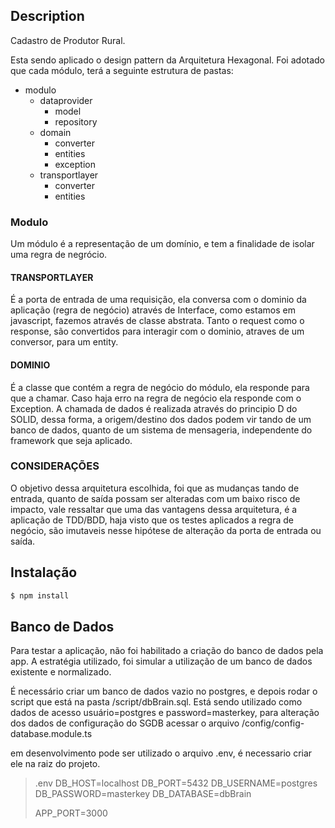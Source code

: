 ## Description

Cadastro de Produtor Rural.

Esta sendo aplicado o design pattern da Arquitetura Hexagonal. Foi adotado que cada módulo, terá a seguinte estrutura de pastas:

 - modulo
    - dataprovider
        - model
        - repository
    - domain
        - converter
        - entities
        - exception
    - transportlayer
        - converter
        - entities

### Modulo

Um módulo é a representação de um domínio, e tem a finalidade de isolar uma regra de negrócio. 

#### TRANSPORTLAYER

É a porta de entrada de uma requisição, ela conversa com o dominio da aplicação (regra de negócio) através de Interface, como estamos em javascript, fazemos através de classe abstrata. 
Tanto o request como o response, são convertidos para interagir com o dominio, atraves de um conversor, para um entity. 

#### DOMINIO 

É a classe que contém a regra de negócio do módulo, ela responde para que a chamar. Caso haja erro na regra de negócio ela responde com o Exception.
A chamada de dados é realizada através do principio D do SOLID, dessa forma, a origem/destino dos dados podem vir tando de um banco de dados, quanto de um sistema de mensageria, independente do framework que seja aplicado.

### CONSIDERAÇÕES

O objetivo dessa arquitetura escolhida, foi que as mudanças tando de entrada, quanto de saída possam ser alteradas com um baixo risco de impacto, vale ressaltar que uma das vantagens dessa arquitetura, é a aplicação de TDD/BDD, haja visto que os testes aplicados a regra de negócio, são imutaveis nesse hipótese de alteração da porta de entrada ou saída.


## Instalação

```bash
$ npm install
```


## Banco de Dados

Para testar a aplicação, não foi habilitado a criação do banco de dados pela app. A estratégia utilizado, foi simular a utilização de um banco de dados existente e normalizado.

É necessário criar um banco de dados vazio no postgres, e depois rodar o script que está na pasta /script/dbBrain.sql.
Está sendo utilizado como dados de acesso usuário=postgres e password=masterkey, para alteração dos dados de configuração do SGDB acessar o arquivo /config/config-database.module.ts

em desenvolvimento pode ser utilizado o arquivo .env, é necessario criar ele na raiz do projeto.


>  .env
> DB_HOST=localhost
DB_PORT=5432
DB_USERNAME=postgres
DB_PASSWORD=masterkey
DB_DATABASE=dbBrain
>
>APP_PORT=3000
>




